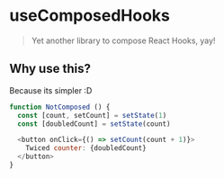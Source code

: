 # useComposedHooks

> Yet another library to compose React Hooks, yay!

## Why use this?

Because its simpler :D

```js
function NotComposed () {
  const [count, setCount] = setState(1)
  const [doubledCount] = setState(count)

  <button onClick={() => setCount(count + 1)}>
    Twiced counter: {doubledCount}
  </button>
}
```
